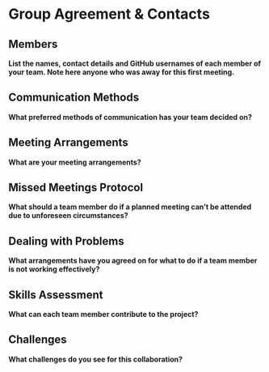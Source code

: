 # Group Agreement & Contacts
## Members
**List the names, contact details and GitHub usernames of each member of your team. Note here anyone who was away for this first meeting.**

## Communication Methods
**What preferred methods of communication has your team decided on?**

## Meeting Arrangements
**What are your meeting arrangements?**

## Missed Meetings Protocol
**What should a team member do if a planned meeting can’t be attended due to unforeseen circumstances?**

## Dealing with Problems
**What arrangements have you agreed on for what to do if a team member is not working effectively?**

## Skills Assessment
**What can each team member contribute to the project?**

## Challenges
**What challenges do you see for this collaboration?**
